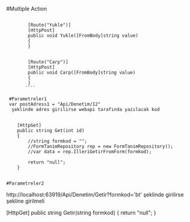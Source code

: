 #Multiple Action
````
        
        [Route("Yukle")]
        [HttpPost]
        public void Yukle([FromBody]string value)
        {
        }


        [Route("Carp")]
        [HttpPost]
        public void Carp([FromBody]string value)
        {
        }
       ````
       
 #Parametreler1
 var postAdress1 = "Api/Denetim/12"
  şeklinde adres girilirse webapi tarafında yazılacak kod
  
  ````
        [HttpGet]
        public string Get(int id)
        {
            //string formkod = "";
            //FormTanimRepository rep = new FormTanimRepository();
            //var data = rep.IlleriGetirFromForm(formkod);

            return "null";
        }
   ````
   
   #Parametreler2
   ````
   http://localhost:63919/Api/Denetim/Getir?formkod='bt'
şeklinde girilirse şekline girilmeli

[HttpGet]
public string Getir(string formkod)
{
   return "null";
}
   ````
        

